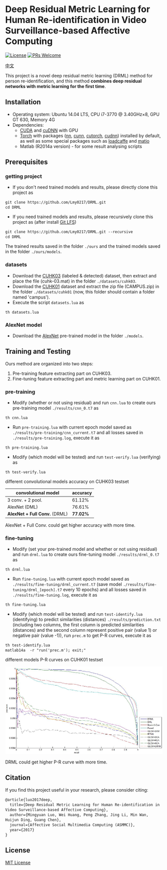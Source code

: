 # Deep Residual Metric Learning for Human Re-identification in Video Surveillance-based Affective Computing
[![License](https://img.shields.io/badge/license-MIT-blue.svg)](LICENSE) [![PRs Welcome](https://img.shields.io/badge/PRs-welcome-brightgreen.svg)](https://github.com/Lmy0217/DRML/pulls)

[中文](README_zh.md)

This project is a novel deep residual metric learning (DRML) method for person re-identification, and this method **combines deep residual networks with metric learning for the first time**.

## Installation
* Operating system: Ubuntu 14.04 LTS, CPU i7-3770 @ 3.40GHz×8, GPU GT 630, Memory 4G
* Dependencies: 
  * [CUDA](https://developer.nvidia.com/cuda-toolkit) and [cuDNN](https://developer.nvidia.com/cudnn) with GPU
  * [Torch](https://github.com/torch/torch7) with packages ([nn](https://github.com/torch/nn), [cunn](https://github.com/torch/cunn), [cutorch](https://github.com/torch/cutorch), [cudnn](https://github.com/soumith/cudnn.torch)) installed by default, as well as some special packages such as [loadcaffe](https://github.com/szagoruyko/loadcaffe) and [matio](https://github.com/soumith/matio-ffi.torch)
  * Matlab (R2014a version) - for some result analysing scripts

## Prerequisites
### getting project
* If you don't need trained models and results, please directly clone this project as

```shell
git clone https://github.com/Lmy0217/DRML.git
cd DRML
```
* If you need trained models and results, please recursively clone this project as (after install [Git LFS](https://git-lfs.github.com/))

```shell
git clone https://github.com/Lmy0217/DRML.git --recursive
cd DRML
```
The trained results saved in the folder `./ours` and the trained models saved in the folder `./ours/models`.

### datasets
* Download the [CUHK03](http://www.ee.cuhk.edu.hk/~xgwang/CUHK_identification.html) (labeled & detected) dataset, then extract and place the file (cuhk-03.mat) in the folder `./datasets/cuhk03`.
* Download the [CUHK01](http://www.ee.cuhk.edu.hk/~xgwang/CUHK_identification.html) dataset and extract the zip file (CAMPUS.zip) in the folder `./datasets/cuhk01` (now, this folder should contain a folder named 'campus').
* Execute the script `datasets.lua` as

```shell
th datasets.lua
```

### AlexNet model
* Download the [AlexNet](http://dl.caffe.berkeleyvision.org/bvlc_alexnet.caffemodel) pre-trained model in the folder `./models`.

## Training and Testing
Ours method are organized into two steps:

1. Pre-training feature extracting part on CUHK03.
2. Fine-tuning feature extracting part and metric learning part on CUHK01.

### pre-training
* Modify (whether or not using residual) and run `cnn.lua` to create ours pre-training model `./results/cnn_0.t7` as

```shell
th cnn.lua
```
* Run `pre-training.lua` with current epoch model saved as `./results/pre-training/cnn_current.t7` and all losses saved in `./results/pre-training.log`, execute it as

```shell
th pre-training.lua
```
* Modify (which model will be tested) and run `test-verify.lua` (verifying) as

```shell
th test-verify.lua
```

different convolutional models accuracy on CUHK03 testset

| convolutional model             | accuracy   |
|---------------------------------|------------|
| 3 conv. + 2 pool.               | 61.12%     |
| AlexNet (DML)                   | 76.61%     |
| **AlexNet + Full Conv.** (DRML) | **77.02%** |

AlexNet + Full Conv. could get higher accuracy with more time.

### fine-tuning
* Modify (set your pre-trained model and whether or not using residual) and run `drml.lua` to create ours fine-tuning model `./results/drml_0.t7` as

```shell
th drml.lua
```
* Run `fine-tuning.lua` with current epoch model saved as `./results/fine-tuning/drml_current.t7` (save model `./results/fine-tuning/drml_[epoch].t7` every 10 epochs) and all losses saved in `./results/fine-tuning.log`, execute it as

```shell
th fine-tuning.lua
```
* Modify (which model will be tested) and run `test-identify.lua` (identifying) to predict similarities (distances) `./results/prediction.txt` (including two columns, the first column is predicted similarities (distances) and the second column represent positive pair (value 1) or negative pair (value -1)), run `prec.m` to get P-R curves, execute it as

```shell
th test-identify.lua
matlab14a  -r "run('prec.m'); exit;"
```

different models P-R curves on CUHK01 testset

![](./pr.jpg)

DRML could get higher P-R curve with more time.

## Citation
If you find this project useful in your research, please consider citing:
```
@article{luo2017deep,
  title={Deep Residual Metric Learning for Human Re-identification in Video Surveillance-based Affective Computing},
  author={Mingyuan Luo, Wei Huang, Peng Zhang, Jing Li, Min Wan, Huijun Ding, Guang Chen},
  journal={Affective Social Multimedia Computing (ASMMC)},
  year={2017}
}
```

## License
[MIT License](LICENSE)